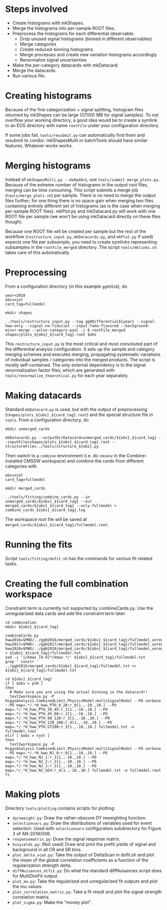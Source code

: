 Steps involved
==============

- Create histograms with mkShapes.
- Merge the histograms into per-sample ROOT files.
- Preprocess the histograms for each differential observable.
  - Drop unused signal histograms (binned in different observables)
  - Merge categories
  - Create reduced-binning histograms
  - Merge processes and create new variation histograms accordingly
  - Renormalize signal uncertainties
- Make the per-category datacards with mkDatacard.
- Merge the datacards.
- Run various fits.

Creating histograms
===================

Because of the fine categorization + signal splitting, histogram files returned by mkShapes can be large (O(100) MB for signal samples). To not overflow your working directory, a good idea would be to create a symlink to an EOS directory with name `rootFile` under your configuration directory.

If some jobs fail, `tools/resubmit.py` can automatically find them and resubmit to condor. mkShapesMulti or batchTools should have similar features. Whatever works works.

Merging histograms
==================

Instead of `mkShapesMulti.py --doHadd=1`, use `tools/submit_merge_plots.py`. Because of the extreme number of histograms in the output root files, merging can be time consuming. This script submits a merge job (`tools/merge_plots.sh`) per sample. There is no need to merge the output files further; for one thing there is no space gain when merging two files containing entirely different set of histograms (as is the case when merging per-sample ROOT files). mkPlot.py and mkDatacard.py will work with one ROOT file per sample (we won't be using mkDatacard directly on these files though).

Because one ROOT file will be created per sample but the rest of the workflow (`restructure_input.py`, `mkDatacards.py`, and `mkPlot.py` if used) expects one file per *subsample*, you need to create symlinks representing subsamples in the `rootFile_merged` directory. The script `tools/mklinks.sh` takes care of this automatically.

Preprocessing
=============

From a configuration directory (in this example `ggH2018`), do
```
year=2018
obs=njet
card_tag=fullmodel

mkdir shapes

../tools/restructure_input.py --tag ggHDifferential${year} --signal-hww-only --signal-no-fiducial --input-fake-flavored --background-minor-merge --aslnn-category-pool -j 8 rootFile_merged shapes/plots_${obs}_${card_tag}.root $obs
```

This `restructure_input.py` is the most critical and most convoluted part of the differential analysis configuration. It sets up the sample and category merging schemes and executes merging, propagating systematic variations of individual samples / categories into the merged products. The script is mostly self-contained. The only external dependency is to the signal renormalization factor files, which are generated with `tools/renormalize_theoretical.py` for each year separately.

Making datacards
================

Standard `mkDatacard.py` is used, but with the output of preprocessing (`shapes/plots_${obs}_${card_tag}.root`) and the special structure file in `tools`. From a configuration directory, do
```
mkdir unmerged_cards

mkDatacards.py --outputDirDatacard=unmerged_cards/${obs}_${card_tag} --inputFile=shapes/plots_${obs}_${card_tag}.root --structureFile=../tools/structure_${obs}.py
```

Then switch to a `combine` environment (i.e. do `cmsenv` in the Combine-installed CMSSW workspace) and combine the cards from different categories with
```
obs=njet
card_tag=fullmodel

mkdir merged_cards

../tools/fitting/combine_cards.py --in unmerged_cards/${obs}_${card_tag} --out merged_cards/${obs}_${card_tag} --only-fullmodel > combine_cards_${obs}_${card_tag}.log
```

The workspace root file will be saved at `merged_cards/${obs}_${card_tag}/fullmodel.root`.

Running the fits
================

Script `tools/fitting/dofit.sh` has the commands for various fit-related tasks.

Creating the full combination workspace
=======================================

Constraint term is currently not supported by combineCards.py. Use the unregularized data cards and add the constraint term later:
```
cd combination
mkdir ${obs}_${card_tag}

combineCards.py hww2016=$PWD/../ggH2016/merged_cards/${obs}_${card_tag}/fullmodel_unreg.txt hww2017=$PWD/../ggH2017/merged_cards/${obs}_${card_tag}/fullmodel_unreg.txt hww2018=$PWD/../ggH2018/merged_cards/${obs}_${card_tag}/fullmodel_unreg.txt > ${obs}_${card_tag}/fullmodel.txt
sed -i 's/kmax [0-9]*/kmax */' ${obs}_${card_tag}/fullmodel.txt 
grep ' constr ' ../ggH2016/merged_cards/${obs}_${card_tag}/fullmodel.txt >> ${obs}_${card_tag}/fullmodel.txt

cd ${obs}_${card_tag}
if [ $obs = ptH ]
then
  # Make sure you are using the actual binning in the datacard!!
  text2workspace.py -P HiggsAnalysis.CombinedLimit.PhysicsModel:multiSignalModel --PO verbose --PO map=.*/.*H_hww_PTH_0_20:r_0[1.,-10.,10.] --PO map=.*/.*H_hww_PTH_20_45:r_1[1.,-10.,10.] --PO map=.*/.*H_hww_PTH_45_80:r_2[1.,-10.,10.] --PO map=.*/.*H_hww_PTH_80_120:r_3[1.,-10.,10.] --PO map=.*/.*H_hww_PTH_120_200:r_4[1.,-10.,10.] --PO map=.*/.*H_hww_PTH_GT200:r_5[1.,-10.,10.] fullmodel.txt -o fullmodel.root
elif [ $obs = njet ]
then
  text2workspace.py -P HiggsAnalysis.CombinedLimit.PhysicsModel:multiSignalModel --PO verbose --PO map=.*/.*H_hww_NJ_0:r_0[1.,-10.,10.] --PO map=.*/.*H_hww_NJ_1:r_1[1.,-10.,10.] --PO map=.*/.*H_hww_NJ_2:r_2[1.,-10.,10.] --PO map=.*/.*H_hww_NJ_3:r_3[1.,-10.,10.] --PO map=.*/.*H_hww_NJ_GE4:r_4[1.,-10.,10.] fullmodel.txt -o fullmodel.root
fi
```

Making plots
============

Directory `tools/plotting` contains scripts for plotting:

- `dyreweight.py`: Draw the rather-obscure DY reweighting function.
- `selectionvars.py`: Draw the distributions of variables used for event selection. Used with `selectionvars` configuration subdirectory for Figure 3 of AN-2019/006.
- `responsematrix.py`: Draw the signal response matrix.
- `binyields.py`: (Not used) Draw and print the prefit yields of signal and background in all CR and SR bins.
- `plot_delta_scan.py`: Take the output of DeltaScan in dofit.sh and plot the mean of the global correlation coefficients as a function of the regularization strength delta.
- `diffNuisances_mlfit.py`: Do what the standard diffNuisances script does for MultiDimFit output.
- `plot_mu.py`: Take the regularized and unregularized fit outputs and plot the mu values.
- `plot_correlation_matrix.py`: Take a fit result and plot the signal strength correlation matrix.
- `plot_sigma.py`: Make the "money plot".
